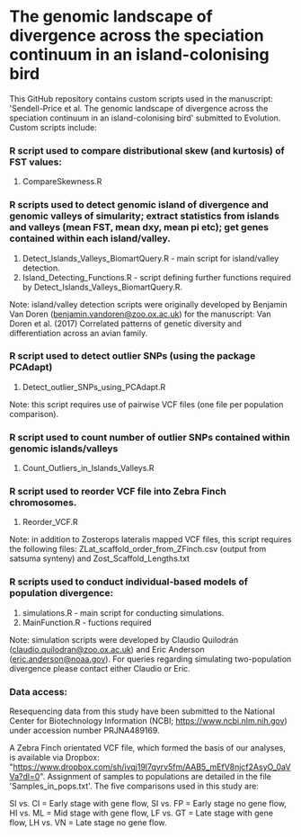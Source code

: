 # The genomic landscape of divergence across the speciation continuum in an island-colonising bird

This GitHub repository contains custom scripts used in the manuscript: 'Sendell-Price et al. The genomic landscape of divergence across the speciation continuum in an island-colonising bird' submitted to Evolution. Custom scripts include:

### R script used to compare distributional skew (and kurtosis) of FST values:
1) CompareSkewness.R  

### R scripts used to detect genomic island of divergence and genomic valleys of simularity; extract statistics from islands and valleys (mean FST, mean dxy, mean pi etc); get genes contained within each island/valley. 
1) Detect_Islands_Valleys_BiomartQuery.R - main script for island/valley detection.
2) Island_Detecting_Functions.R - script defining further functions required by Detect_Islands_Valleys_BiomartQuery.R.

Note: island/valley detection scripts were originally developed by Benjamin Van Doren (benjamin.vandoren@zoo.ox.ac.uk) for the manuscript: Van Doren et al. (2017) Correlated patterns of genetic diversity and differentiation across an avian family.

### R script used to detect outlier SNPs (using the package PCAdapt)
1) Detect_outlier_SNPs_using_PCAdapt.R

Note: this script requires use of pairwise VCF files (one file per population comparison).

### R script used to count number of outlier SNPs contained within genomic islands/valleys
1) Count_Outliers_in_Islands_Valleys.R

### R script used to reorder VCF file into Zebra Finch chromosomes.
1) Reorder_VCF.R

Note: in addition to Zosterops lateralis mapped VCF files, this script requires the following files: ZLat_scaffold_order_from_ZFinch.csv (output from satsuma synteny) and Zost_Scaffold_Lengths.txt 

### R scripts used to conduct individual-based models of population divergence:
1) simulations.R - main script for conducting simulations.
2) MainFunction.R - fuctions required 

Note: simulation scripts were developed by Claudio Quilodrán (claudio.quilodran@zoo.ox.ac.uk) and Eric Anderson (eric.anderson@noaa.gov). For queries regarding simulating two-population divergence please contact either Claudio or Eric. 

### Data access:
Resequencing data from this study have been submitted to the National Center for Biotechnology Information (NCBI; https://www.ncbi.nlm.nih.gov) under accession number PRJNA489169. 

A Zebra Finch orientated VCF file, which formed the basis of our analyses, is available via Dropbox: "https://www.dropbox.com/sh/ivqj19l7qyrv5fm/AAB5_mEfV8njcf2AsyO_0aVVa?dl=0". Assignment of samples to populations are detailed in the file 'Samples_in_pops.txt'. The five comparisons used in this study are:

SI vs. CI = Early stage with gene flow, SI vs. FP = Early stage no gene flow, HI vs. ML = Mid stage with gene flow, LF vs. GT = Late stage with gene flow, LH vs. VN = Late stage no gene flow.
